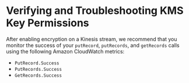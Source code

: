 # Verifying and Troubleshooting KMS Key Permissions<a name="sse-troubleshooting"></a>

After enabling encryption on a Kinesis stream, we recommend that you monitor the success of your `putRecord`, `putRecords`, and `getRecords` calls using the following Amazon CloudWatch metrics:
+ `PutRecord.Success`
+ `PutRecords.Success`
+ `GetRecords.Success`